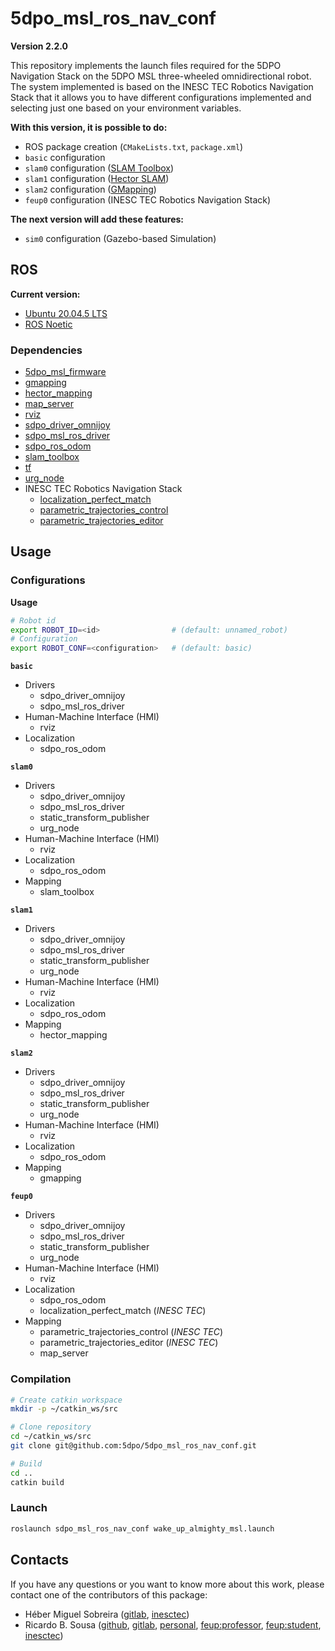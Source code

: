 # 5dpo_msl_ros_nav_conf

**Version 2.2.0**

This repository implements the launch files required for the 5DPO Navigation
Stack on the 5DPO MSL three-wheeled omnidirectional robot. The system
implemented is based on the INESC TEC Robotics Navigation Stack that it allows
you to have different configurations implemented and selecting just one based on
your environment variables.

**With this version, it is possible to do:**

- ROS package creation (`CMakeLists.txt`, `package.xml`)
- `basic` configuration
- `slam0` configuration ([SLAM Toolbox](https://wiki.ros.org/slam_toolbox))
- `slam1` configuration ([Hector SLAM](https://wiki.ros.org/hector_mapping))
- `slam2` configuration ([GMapping](https://wiki.ros.org/gmapping))
- `feup0` configuration (INESC TEC Robotics Navigation Stack)

**The next version will add these features:**

- `sim0` configuration (Gazebo-based Simulation)

## ROS

**Current version:**

- [Ubuntu 20.04.5 LTS](https://releases.ubuntu.com/focal/)
- [ROS Noetic](https://wiki.ros.org/noetic)

### Dependencies

- [5dpo_msl_firmware](https://github.com/5dpo/5dpo_msl_firmware)
- [gmapping](https://wiki.ros.org/gmapping)
- [hector_mapping](https://wiki.ros.org/hector_mapping)
- [map_server](https://wiki.ros.org/map_server)
- [rviz](https://wiki.ros.org/rviz)
- [sdpo_driver_omnijoy](https://github.com/5dpo/5dpo_driver_omnijoy)
- [sdpo_msl_ros_driver](https://github.com/5dpo/5dpo_msl_ros_driver)
- [sdpo_ros_odom](https://github.com/5dpo/5dpo_ros_odom)
- [slam_toolbox](https://wiki.ros.org/slam_toolbox)
- [tf](https://wiki.ros.org/tf)
- [urg_node](https://wiki.ros.org/urg_node)
- INESC TEC Robotics Navigation Stack
  - [localization_perfect_match](https://gitlab.inesctec.pt/jarvis/localization_perfect_match_stack)
  - [parametric_trajectories_control](https://gitlab.inesctec.pt/jarvis/parametric_trajectories_stack/-/tree/main/parametric_trajectories_control)
  - [parametric_trajectories_editor](https://gitlab.inesctec.pt/jarvis/parametric_trajectories_stack/-/tree/main/parametric_trajectories_editor)

## Usage

### Configurations

**Usage**

```sh
# Robot id
export ROBOT_ID=<id>                # (default: unnamed_robot)
# Configuration
export ROBOT_CONF=<configuration>   # (default: basic)
```

**`basic`**

- Drivers
  - sdpo_driver_omnijoy
  - sdpo_msl_ros_driver
- Human-Machine Interface (HMI)
  - rviz
- Localization
  - sdpo_ros_odom

**`slam0`**

- Drivers
  - sdpo_driver_omnijoy
  - sdpo_msl_ros_driver
  - static_transform_publisher
  - urg_node
- Human-Machine Interface (HMI)
  - rviz
- Localization
  - sdpo_ros_odom
- Mapping
  - slam_toolbox

**`slam1`**

- Drivers
  - sdpo_driver_omnijoy
  - sdpo_msl_ros_driver
  - static_transform_publisher
  - urg_node
- Human-Machine Interface (HMI)
  - rviz
- Localization
  - sdpo_ros_odom
- Mapping
  - hector_mapping

**`slam2`**

- Drivers
  - sdpo_driver_omnijoy
  - sdpo_msl_ros_driver
  - static_transform_publisher
  - urg_node
- Human-Machine Interface (HMI)
  - rviz
- Localization
  - sdpo_ros_odom
- Mapping
  - gmapping
  
**`feup0`**

- Drivers
  - sdpo_driver_omnijoy
  - sdpo_msl_ros_driver
  - static_transform_publisher
  - urg_node
- Human-Machine Interface (HMI)
  - rviz
- Localization
  - sdpo_ros_odom
  - localization_perfect_match (_INESC TEC_)
- Mapping
  - parametric_trajectories_control (_INESC TEC_)
  - parametric_trajectories_editor (_INESC TEC_)
  - map_server


### Compilation

```sh
# Create catkin workspace
mkdir -p ~/catkin_ws/src

# Clone repository
cd ~/catkin_ws/src
git clone git@github.com:5dpo/5dpo_msl_ros_nav_conf.git

# Build
cd ..
catkin build
```

### Launch

```sh
roslaunch sdpo_msl_ros_nav_conf wake_up_almighty_msl.launch
```

## Contacts

If you have any questions or you want to know more about this work, please
contact one of the contributors of this package:

- Héber Miguel Sobreira ([gitlab](https://gitlab.inesctec.pt/heber.m.sobreira),
  [inesctec](mailto:heber.m.sobreira@inesctec.pt))
- Ricardo B. Sousa ([github](https://github.com/sousarbarb/),
  [gitlab](https://gitlab.com/sousarbarb/),
  [personal](mailto:sousa.ricardob@outlook.com),
  [feup:professor](mailto:rbs@fe.up.pt),
  [feup:student](mailto:up201503004@edu.fe.up.pt),
  [inesctec](mailto:ricardo.b.sousa@inesctec.pt))
